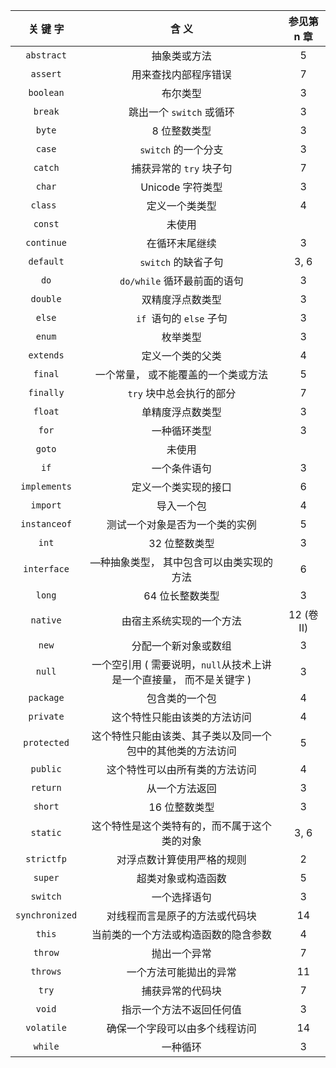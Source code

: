 | 关    键    字 |                      含              义                      | 参见第 n 章 |
| :------------: | :----------------------------------------------------------: | :---------: |
|   `abstract`   |                         抽象类或方法                         |      5      |
|    `assert`    |                     用来查找内部程序错误                     |      7      |
|   `boolean`    |                           布尔类型                           |      3      |
|    `break`     |                   跳出一个 `switch` 或循环                   |      3      |
|     `byte`     |                         8 位整数类型                         |      3      |
|     `case`     |                     `switch` 的一个分支                      |      3      |
|    `catch`     |                   捕获异常的 `try` 块子句                    |      7      |
|     `char`     |                       Unicode 字符类型                       |      3      |
|    `class `    |                        定义一个类类型                        |      4      |
|    `const`     |                            未使用                            |             |
|   `continue`   |                        在循环末尾继续                        |      3      |
|   `default`    |                     `switch` 的缺省子句                      |    3, 6     |
|      `do`      |                 `do/while` 循环最前面的语句                  |      3      |
|    `double`    |                       双精度浮点数类型                       |      3      |
|     `else`     |                   `if `语句的 `else` 子句                    |      3      |
|     `enum`     |                           枚举类型                           |      3      |
|   `extends`    |                       定义一个类的父类                       |      4      |
|    `final`     |             一个常量， 或不能覆盖的一个类或方法              |      5      |
|   `finally`    |                   `try` 块中总会执行的部分                   |      7      |
|    `float`     |                       单精度浮点数类型                       |      3      |
|     `for`      |                         一种循环类型                         |      3      |
|     `goto`     |                            未使用                            |             |
|      `if`      |                         一个条件语句                         |      3      |
|  `implements`  |                     定义一个类实现的接口                     |      6      |
|    `import`    |                          导入一个包                          |      4      |
|  `instanceof`  |                测试一个对象是否为一个类的实例                |      5      |
|     `int`      |                        32 位整数类型                         |      3      |
|  `interface`   |           —种抽象类型， 其中包含可以由类实现的方法           |      6      |
|     `long`     |                       64 位长整数类型                        |      3      |
|    `native`    |                   由宿主系统实现的一个方法                   | 12 (卷 II)  |
|     `new`      |                     分配一个新对象或数组                     |      3      |
|     `null`     | 一个空引用 ( 需要说明，`null`从技术上讲是一个直接量， 而不是关键字 ) |      3      |
|   `package`    |                        包含类的一个包                        |      4      |
|   `private`    |                 这个特性只能由该类的方法访问                 |      4      |
|  `protected`   |  这个特性只能由该类、其子类以及同一个包中的其他类的方法访问  |      5      |
|    `public`    |                这个特性可以由所有类的方法访问                |      4      |
|    `return`    |                        从一个方法返回                        |      3      |
|    `short`     |                        16 位整数类型                         |      3      |
|    `static`    |         这个特性是这个类特有的，而不属于这个类的对象         |    3, 6     |
|   `strictfp`   |                  对浮点数计算使用严格的规则                  |      2      |
|    `super`     |                      超类对象或构造函数                      |      5      |
|    `switch`    |                         一个选择语句                         |      3      |
| `synchronized` |                对线程而言是原子的方法或代码块                |     14      |
|     `this`     |             当前类的一个方法或构造函数的隐含参数             |      4      |
|    `throw`     |                         抛出一个异常                         |      7      |
|    `throws`    |                    一个方法可能拋出的异常                    |     11      |
|     `try`      |                       捕获异常的代码块                       |      7      |
|     `void`     |                   指示一个方法不返回任何值                   |      3      |
|   `volatile`   |                确保一个字段可以由多个线程访问                |     14      |
|    `while`     |                           一种循环                           |      3      |



